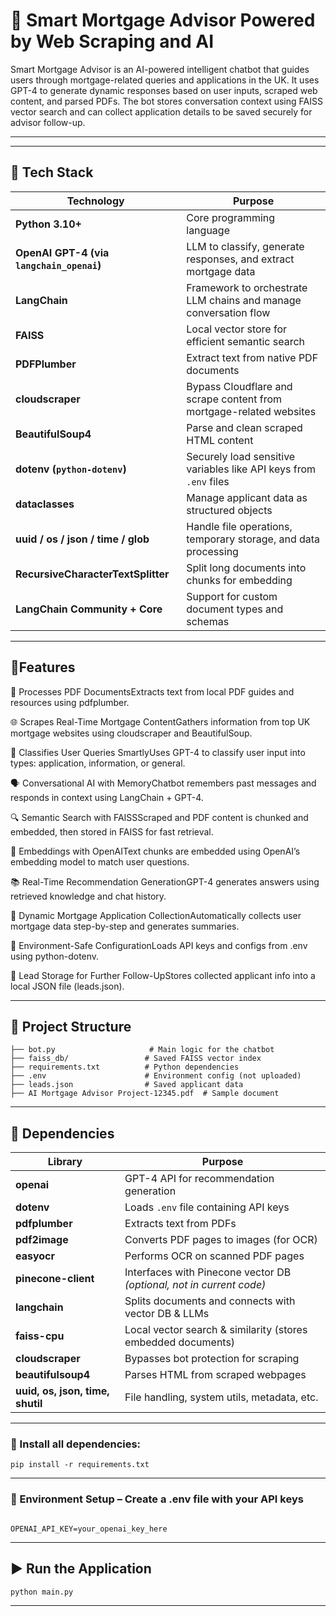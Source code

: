# 🏡 Smart Mortgage Advisor Powered by Web Scraping and AI

Smart Mortgage Advisor is an AI-powered intelligent chatbot that guides users through mortgage-related queries and applications in the UK. It uses GPT-4 to generate dynamic responses based on user inputs, scraped web content, and parsed PDFs. The bot stores conversation context using FAISS vector search and can collect application details to be saved securely for advisor follow-up.

---


---

## 🧠 Tech Stack

| Technology                                | Purpose                                                             |
| ----------------------------------------- | ------------------------------------------------------------------- |
| **Python 3.10+**                          | Core programming language                                           |
| **OpenAI GPT-4 (via `langchain_openai`)** | LLM to classify, generate responses, and extract mortgage data      |
| **LangChain**                             | Framework to orchestrate LLM chains and manage conversation flow    |
| **FAISS**                                 | Local vector store for efficient semantic search                    |
| **PDFPlumber**                            | Extract text from native PDF documents                              |
| **cloudscraper**                          | Bypass Cloudflare and scrape content from mortgage-related websites |
| **BeautifulSoup4**                        | Parse and clean scraped HTML content                                |
| **dotenv (`python-dotenv`)**              | Securely load sensitive variables like API keys from `.env` files   |
| **dataclasses**                           | Manage applicant data as structured objects                         |
| **uuid / os / json / time / glob**        | Handle file operations, temporary storage, and data processing      |
| **RecursiveCharacterTextSplitter**        | Split long documents into chunks for embedding                      |
| **LangChain Community + Core**            | Support for custom document types and schemas                       |

---

## 🚀Features

📄 Processes PDF DocumentsExtracts text from local PDF guides and resources using pdfplumber.

🌐 Scrapes Real-Time Mortgage ContentGathers information from top UK mortgage websites using cloudscraper and BeautifulSoup.

🧠 Classifies User Queries SmartlyUses GPT-4 to classify user input into types: application, information, or general.

🗣️ Conversational AI with MemoryChatbot remembers past messages and responds in context using LangChain + GPT-4.

🔍 Semantic Search with FAISSScraped and PDF content is chunked and embedded, then stored in FAISS for fast retrieval.

🧬 Embeddings with OpenAIText chunks are embedded using OpenAI’s embedding model to match user questions.

📚 Real-Time Recommendation GenerationGPT-4 generates answers using retrieved knowledge and chat history.

🧾 Dynamic Mortgage Application CollectionAutomatically collects user mortgage data step-by-step and generates summaries.

🔐 Environment-Safe ConfigurationLoads API keys and configs from .env using python-dotenv.

💾 Lead Storage for Further Follow-UpStores collected applicant info into a local JSON file (leads.json).


---


## 📁 Project Structure

```
├── bot.py                     # Main logic for the chatbot
├── faiss_db/                 # Saved FAISS vector index
├── requirements.txt          # Python dependencies
├── .env                      # Environment config (not uploaded)
├── leads.json                # Saved applicant data
├── AI Mortgage Advisor Project-12345.pdf  # Sample document

```
---

## 🧩 Dependencies

| Library                          | Purpose                                                              |
| -------------------------------- | -------------------------------------------------------------------- |
| **openai**                       | GPT-4 API for recommendation generation                              |
| **dotenv**                       | Loads `.env` file containing API keys                                |
| **pdfplumber**                   | Extracts text from PDFs                                              |
| **pdf2image**                    | Converts PDF pages to images (for OCR)                               |
| **easyocr**                      | Performs OCR on scanned PDF pages                                    |
| **pinecone-client**              | Interfaces with Pinecone vector DB *(optional, not in current code)* |
| **langchain**                    | Splits documents and connects with vector DB & LLMs                  |
| **faiss-cpu**                    | Local vector search & similarity (stores embedded documents)         |
| **cloudscraper**                 | Bypasses bot protection for scraping                                 |
| **beautifulsoup4**               | Parses HTML from scraped webpages                                    |
| **uuid, os, json, time, shutil** | File handling, system utils, metadata, etc.                          |


---

### 🔧 Install all dependencies:

```
pip install -r requirements.txt

```
---

### 🔐 Environment Setup – Create a .env file with your API keys

```

OPENAI_API_KEY=your_openai_key_here

```

---

## ▶️ Run the Application

```
python main.py
```

---

